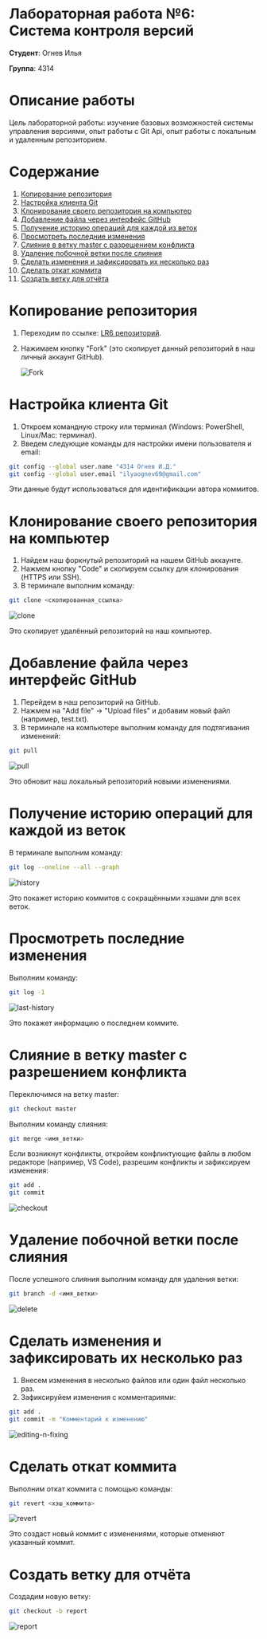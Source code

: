 # Лабораторная работа №6: Система контроля версий
**Студент**: Огнев Илья

**Группа**: 4314

# Описание работы
Цель лабораторной работы: изучение базовых возможностей системы управления версиями, опыт работы с Git Api, опыт работы с локальным и удаленным репозиторием.


# Содержание
1. [Копирование репозитория](#fork-repository)
2. [Настройка клиента Git](#client-settings)
3. [Клонирование своего репозитория на компьютер](#clone-repository)
4. [Добавление файла через интерфейс GitHub](#Adding-file)
5. [Получение историю операций для каждой из веток](#take-history)
6. [Просмотреть последние изменения](#looking-last-history)
7. [Слияние в ветку master с разрешением конфликта](#checkout)
8. [Удаление побочной ветки после слияния](#delete-branch)
9. [Сделать изменения и зафиксировать их несколько раз](#editing-n-fixing)
10. [Сделать откат коммита](#reverting)
11. [Создать ветку для отчёта](#checkout-branch)


<a name="fork-repository"></a>
# Копирование репозитория
1. Переходим по ссылке: [LR6 репозиторий](https://github.com/Kurtyanik/LR6/).
2. Нажимаем кнопку "Fork" (это скопирует данный репозиторий в наш личный аккаунт GitHub).

   ![Fork](assets/fork.png)


<a name="client-settings"></a>
# Настройка клиента Git
1. Откроем командную строку или терминал (Windows: PowerShell, Linux/Mac: терминал).
2. Введем следующие команды для настройки имени пользователя и email:

```bash
git config --global user.name "4314 Огнев И.Д."
git config --global user.email "ilyaognev69@gmail.com"
```

Эти данные будут использоваться для идентификации автора коммитов.


<a name="clone-repository"></a>
# Клонирование своего репозитория на компьютер
1. Найдем наш форкнутый репозиторий на нашем GitHub аккаунте.
2. Нажмем кнопку "Code" и скопируем ссылку для клонирования (HTTPS или SSH).
3. В терминале выполним команду:

```bash
git clone <скопированная_ссылка>
```

![clone](assets/clone.jpg)

Это скопирует удалённый репозиторий на наш компьютер.


<a name="Adding-file"></a>
# Добавление файла через интерфейс GitHub
1. Перейдем в наш репозиторий на GitHub.
2. Нажмем на "Add file" -> "Upload files" и добавим новый файл (например, test.txt).
3. В терминале на компьютере выполним команду для подтягивания изменений:

```bash
git pull
```

![pull](assets/pull.jpg)

Это обновит наш локальный репозиторий новыми изменениями.


<a name="take-history"></a>
# Получение историю операций для каждой из веток
В терминале выполним команду:

```bash
git log --oneline --all --graph
```

![history](assets/all-history.jpg)

Это покажет историю коммитов с сокращёнными хэшами для всех веток.


<a name="looking-last-history"></a>
# Просмотреть последние изменения
Выполним команду:

```bash
git log -1
```

![last-history](assets/last-history.jpg)

Это покажет информацию о последнем коммите.


<a name="checkout"></a>
# Слияние в ветку master с разрешением конфликта
Переключимся на ветку master:

```bash
git checkout master
```

Выполним команду слияния:

```bash
git merge <имя_ветки>
```

Если возникнут конфликты, откройем конфликтующие файлы в любом редакторе (например, VS Code), разрешим конфликты и зафиксируем изменения:

```bash
git add .
git commit
```

![checkout](assets/checkout.jpg)


<a name="delete-branch"></a>
# Удаление побочной ветки после слияния
После успешного слияния выполним команду для удаления ветки:

```bash
git branch -d <имя_ветки>
```

![delete](assets/delete.jpg)


<a name="editing-n-fixing"></a>
# Сделать изменения и зафиксировать их несколько раз
1. Внесем изменения в несколько файлов или один файл несколько раз.
2. Зафиксируйем изменения с комментариями:

```bash
git add .
git commit -m "Комментарий к изменению"
```

![editing-n-fixing](assets/editing.jpg)


<a name="reverting"></a>
# Сделать откат коммита
Выполним откат коммита с помощью команды:

```bash
git revert <хэш_коммита>
```

![revert](assets/revert.jpg)

Это создаст новый коммит с изменениями, которые отменяют указанный коммит.


<a name="checkout-branch"></a>
# Создать ветку для отчёта
Создадим новую ветку:

```bash
git checkout -b report
```

![report](assets/checkout_report.jpg)

